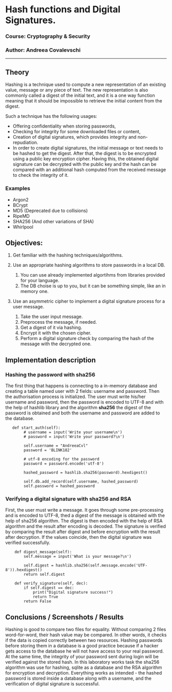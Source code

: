 #  Hash functions and Digital Signatures.

### Course: Cryptography & Security
### Author: Andreea Covalevschi

----

## Theory
Hashing is a technique used to compute a new representation of an existing value, message or any piece of text. The new representation is also commonly called a digest of the initial text, and it is a one way function meaning that it should be impossible to retrieve the initial content from the digest.

Such a technique has the following usages:

- Offering confidentiality when storing passwords,
- Checking for integrity for some downloaded files or content,
- Creation of digital signatures, which provides integrity and non-repudiation. 
- In order to create digital signatures, the initial message or text needs to be hashed to get the digest. After that, the digest is to be encrypted using a public key encryption cipher. Having this, the obtained digital signature can be decrypted with the public key and the hash can be compared with an additional hash computed from the received message to check the integrity of it.

### Examples
- Argon2
- BCrypt
- MD5 (Deprecated due to collisions)
- RipeMD
- SHA256 (And other variations of SHA)
- Whirlpool


## Objectives:
1. Get familiar with the hashing techniques/algorithms. 
2. Use an appropriate hashing algorithms to store passwords in a local DB. 

   1. You can use already implemented algortihms from libraries provided for your language. 
   2. The DB choise is up to you, but it can be something simple, like an in memory one.

3. Use an asymmetric cipher to implement a digital signature process for a user message.
   1. Take the user input message. 
   2. Preprocess the message, if needed. 
   3. Get a digest of it via hashing. 
   4. Encrypt it with the chosen cipher. 
   5. Perform a digital signature check by comparing the hash of the message with the decrypted one.

## Implementation description
### Hashing the password with sha256
The first thing that happens is connecting to a in-memory database and creating a 
table named user with 2 fields: username and password. Then the authorisation 
process is initialized. The user must write his/her username and password, then the
password is encoded to UTF-8 and with the help of hashlib library and the algorithm
<b>sha256</b> the digest of the password is obtained and both the username and password
are added to the database.
```
   def start_auth(self):
        # username = input('Write your username\n')
        # password = input('Write your password?\n')

        self.username = "AndreeaCvl"
        password = 'BLINK182'

        # utf-8 encoding for the password
        password = password.encode('utf-8')

        hashed_password = hashlib.sha256(password).hexdigest()

        self.db.add_record(self.username, hashed_password)
        self.password = hashed_password
```
### Verifying a digital signature with sha256 and RSA
First, the user must write a message. It goes through some pre-processing and is 
encoded to UTF-8, thed a digest of the message is obtained with the help of sha256
algorithm. The digest is then encoded with the help of RSA algorithm and the result
after encoding is decoded. The signature is verified by comparing the result after 
digest and before encryption with the result after decryption. If the values coincide,
then the digital signature was verified successfully.
```
    def digest_message(self):
        self.message = input('What is your message?\n')

        self.digest = hashlib.sha256(self.message.encode('UTF-8')).hexdigest()
        return self.digest

    def verify_signature(self, dec):
        if self.digest == dec:
            print("Digital signature success!")
            return True
        return False
```

## Conclusions / Screenshots / Results
Hashing is good to compare two files for equality. 
Without comparing 2 files word-for-word, their hash value may be compared. 
In other words, it checks if the data is copied correctly between two resources.
Hashing passwords before storing them in a database is a good practice because
if a hacker gets access to the database he will not have access to your real password.
At the same time, the integrity of your password sent during login will be
verified against the stored hash.
In this laboratory works task the sha256 algorithm was use for hashing, sqlite as a 
database and the RSA algorithm for encryption and decryption. Everything works as intended - 
the hashed password is stored inside a database along with a username, and the verification
of digital signature is successful.